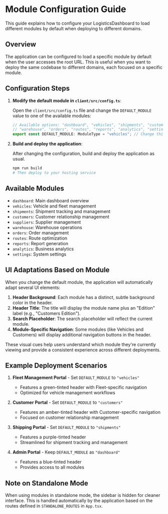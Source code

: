 # Module Configuration Guide

This guide explains how to configure your LogisticsDashboard to load different modules by default when deploying to different domains.

## Overview

The application can be configured to load a specific module by default when the user accesses the root URL. This is useful when you want to deploy the same codebase to different domains, each focused on a specific module.

## Configuration Steps

1. **Modify the default module in `client/src/config.ts`**:

   Open the `client/src/config.ts` file and change the `DEFAULT_MODULE` value to one of the available modules:

   ```typescript
   // Available options: "dashboard", "vehicles", "shipments", "customers", "suppliers", 
   // "warehouse", "orders", "routes", "reports", "analytics", "settings"
   export const DEFAULT_MODULE: ModuleType = "vehicles"; // Change this to your desired module
   ```

2. **Build and deploy the application**:

   After changing the configuration, build and deploy the application as usual.

   ```bash
   npm run build
   # Then deploy to your hosting service
   ```

## Available Modules

- `dashboard`: Main dashboard overview
- `vehicles`: Vehicle and fleet management
- `shipments`: Shipment tracking and management
- `customers`: Customer relationship management
- `suppliers`: Supplier management
- `warehouse`: Warehouse operations
- `orders`: Order management
- `routes`: Route optimization
- `reports`: Report generation
- `analytics`: Business analytics
- `settings`: System settings

## UI Adaptations Based on Module

When you change the default module, the application will automatically adapt several UI elements:

1. **Header Background**: Each module has a distinct, subtle background color in the header.
2. **Header Title**: The title will display the module name plus an "Edition" label (e.g., "Customers Edition").
3. **Search Placeholder**: The search placeholder will reflect the current module.
4. **Module-Specific Navigation**: Some modules (like Vehicles and Customers) will display additional navigation buttons in the header.

These visual cues help users understand which module they're currently viewing and provide a consistent experience across different deployments.

## Example Deployment Scenarios

1. **Fleet Management Portal** - Set `DEFAULT_MODULE` to `"vehicles"`
   - Features a green-tinted header with Fleet-specific navigation
   - Optimized for vehicle management workflows
   
2. **Customer Portal** - Set `DEFAULT_MODULE` to `"customers"`
   - Features an amber-tinted header with Customer-specific navigation
   - Focused on customer relationship management
   
3. **Shipping Portal** - Set `DEFAULT_MODULE` to `"shipments"`
   - Features a purple-tinted header
   - Streamlined for shipment tracking and management
   
4. **Admin Portal** - Keep `DEFAULT_MODULE` as `"dashboard"`
   - Features a blue-tinted header
   - Provides access to all modules

## Note on Standalone Mode

When using modules in standalone mode, the sidebar is hidden for cleaner interface. This is handled automatically by the application based on the routes defined in `STANDALONE_ROUTES` in `App.tsx`. 